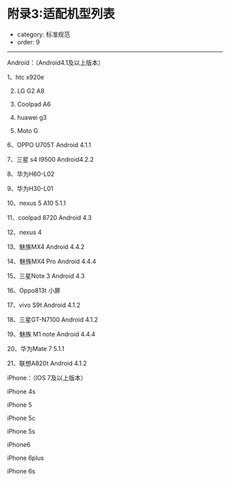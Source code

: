 # 附录3:适配机型列表
- category: 标准规范
- order: 9---
Android：（Android4.1及以上版本）
1、htc  x920e
2.   LG G2 A8
3.  Coolpad A6
4. huawei g3
5.  Moto G
6、OPPO U705T Android 4.1.1
7、三星 s4 I9500 Android4.2.2
8、华为H60-L02
9、华为H30-L01
10、nexus 5 A10 5.1.1
11、coolpad 8720 Android 4.3
12、nexus 4
13、魅族MX4 Android 4.4.2
14、魅族MX4 Pro Android 4.4.4
15、三星Note 3 Android 4.3
16、Oppo813t 小屏
17、vivo S9t Android 4.1.2
18、三星GT-N7100 Android 4.1.2
19、魅族 M1 note   Android 4.4.4
20、华为Mate 7 5.1.1
21、联想A820t Android 4.1.2
iPhone：（IOS 7及以上版本）
iPhone 4s 
iPhone 5 
iPhone 5c
 iPhone 5s
iPhone6
 iPhone 6plus 
iPhone 6s







